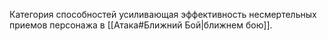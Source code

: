 Категория способностей усиливающая эффективность несмертельных приемов персонажа в [[Атака#Ближний Бой|ближнем бою]].